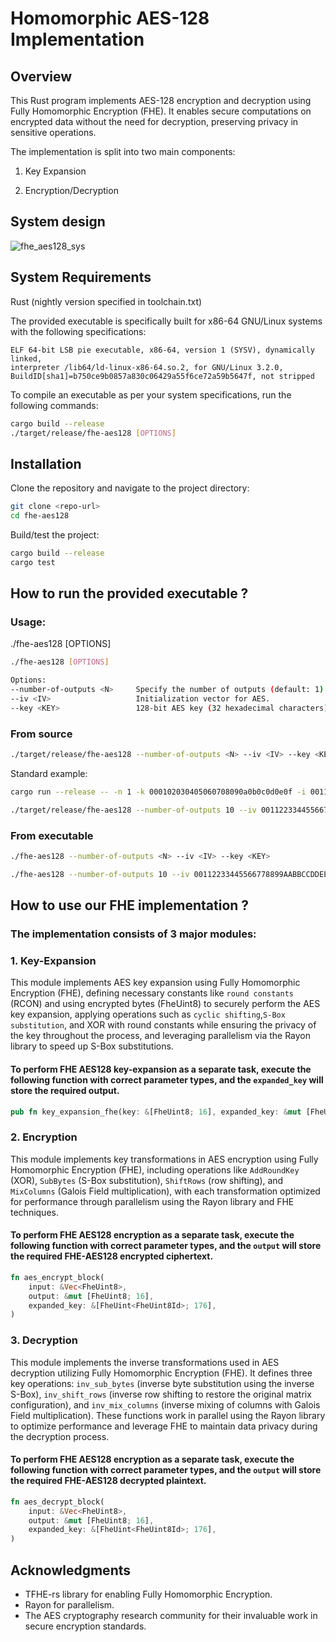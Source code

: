 # Homomorphic AES-128 Implementation

## Overview

This Rust program implements AES-128 encryption and decryption using Fully Homomorphic Encryption (FHE). It enables secure computations on encrypted data without the need for decryption, preserving privacy in sensitive operations.

The implementation is split into two main components:

1. Key Expansion

2. Encryption/Decryption

## System design

![fhe_aes128_sys](https://github.com/user-attachments/assets/be4a16ad-1320-41d1-b7ac-3685ff6b5f5c)

## System Requirements

Rust (nightly version specified in toolchain.txt)

The provided executable is specifically built for x86-64 GNU/Linux systems with the following specifications:

```
ELF 64-bit LSB pie executable, x86-64, version 1 (SYSV), dynamically linked,
interpreter /lib64/ld-linux-x86-64.so.2, for GNU/Linux 3.2.0,
BuildID[sha1]=b750ce9b0857a830c06429a55f6ce72a59b5647f, not stripped
```

To compile an executable as per your system specifications, run the following commands:

```bash
cargo build --release
./target/release/fhe-aes128 [OPTIONS]
```

## Installation

Clone the repository and navigate to the project directory:

```bash
git clone <repo-url>
cd fhe-aes128
```

Build/test the project:

```bash
cargo build --release
cargo test
```

## How to run the provided executable ?

### Usage:

./fhe-aes128 [OPTIONS]

```bash
./fhe-aes128 [OPTIONS]

Options:
--number-of-outputs <N>     Specify the number of outputs (default: 1).
--iv <IV>                   Initialization vector for AES.
--key <KEY>                 128-bit AES key (32 hexadecimal characters).
```

### From source

```bash
./target/release/fhe-aes128 --number-of-outputs <N> --iv <IV> --key <KEY>
```

Standard example:

```bash
cargo run --release -- -n 1 -k 000102030405060708090a0b0c0d0e0f -i 00112233445566778899aabbccddeeff

./target/release/fhe-aes128 --number-of-outputs 10 --iv 00112233445566778899AABBCCDDEEFF --key 000102030405060708090A0B0C0D0E0F
```

### From executable

```bash
./fhe-aes128 --number-of-outputs <N> --iv <IV> --key <KEY>

./fhe-aes128 --number-of-outputs 10 --iv 00112233445566778899AABBCCDDEEFF --key 000102030405060708090A0B0C0D0E0F
```

## How to use our FHE implementation ?

### The implementation consists of 3 major modules:

### 1. Key-Expansion

This module implements AES key expansion using Fully Homomorphic Encryption (FHE), defining necessary constants like `round constants` (RCON) and using encrypted bytes (FheUint8) to securely perform the AES key expansion, applying operations such as `cyclic shifting`,`S-Box substitution`, and XOR with round constants while ensuring the privacy of the key throughout the process, and leveraging parallelism via the Rayon library to speed up S-Box substitutions.

#### To perform FHE AES128 key-expansion as a separate task, execute the following function with correct parameter types, and the `expanded_key` will store the required output.

```rust
pub fn key_expansion_fhe(key: &[FheUint8; 16], expanded_key: &mut [FheUint8; 176])
```

### 2. Encryption

This module implements key transformations in AES encryption using Fully Homomorphic Encryption (FHE), including operations like `AddRoundKey` (XOR), `SubBytes` (S-Box substitution), `ShiftRows` (row shifting), and `MixColumns` (Galois Field multiplication), with each transformation optimized for performance through parallelism using the Rayon library and FHE techniques.

#### To perform FHE AES128 encryption as a separate task, execute the following function with correct parameter types, and the `output` will store the required FHE-AES128 encrypted ciphertext.

```rust
fn aes_encrypt_block(
    input: &Vec<FheUint8>,
    output: &mut [FheUint8; 16],
    expanded_key: &[FheUint<FheUint8Id>; 176],
)
```

### 3. Decryption

This module implements the inverse transformations used in AES decryption utilizing Fully Homomorphic Encryption (FHE). It defines three key operations: `inv_sub_bytes` (inverse byte substitution using the inverse S-Box), `inv_shift_rows` (inverse row shifting to restore the original matrix configuration), and `inv_mix_columns` (inverse mixing of columns with Galois Field multiplication). These functions work in parallel using the Rayon library to optimize performance and leverage FHE to maintain data privacy during the decryption process.

#### To perform FHE AES128 encryption as a separate task, execute the following function with correct parameter types, and the `output` will store the required FHE-AES128 decrypted plaintext.

```rust
fn aes_decrypt_block(
    input: &Vec<FheUint8>,
    output: &mut [FheUint8; 16],
    expanded_key: &[FheUint<FheUint8Id>; 176],
)
```

## Acknowledgments

- TFHE-rs library for enabling Fully Homomorphic Encryption.
- Rayon for parallelism.
- The AES cryptography research community for their invaluable work in secure encryption standards.
